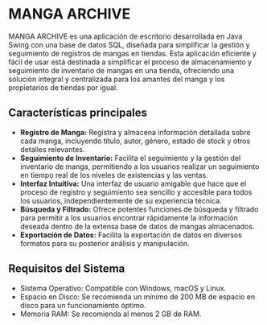 # MANGA ARCHIVE

MANGA ARCHIVE es una aplicación de escritorio desarrollada en Java Swing con una base de datos SQL, diseñada para simplificar la gestión y seguimiento de registros de mangas en tiendas. Esta aplicación eficiente y fácil de usar está destinada a simplificar el proceso de almacenamiento y seguimiento de inventario de mangas en una tienda, ofreciendo una solución integral y centralizada para los amantes del manga y los propietarios de tiendas por igual.

## Características principales

- **Registro de Manga:** Registra y almacena información detallada sobre cada manga, incluyendo título, autor, género, estado de stock y otros detalles relevantes.
- **Seguimiento de Inventario:** Facilita el seguimiento y la gestión del inventario de manga, permitiendo a los usuarios realizar un seguimiento en tiempo real de los niveles de existencias y las ventas.
- **Interfaz Intuitiva:** Una interfaz de usuario amigable que hace que el proceso de registro y seguimiento sea sencillo y accesible para todos los usuarios, independientemente de su experiencia técnica.
- **Búsqueda y Filtrado:** Ofrece potentes funciones de búsqueda y filtrado para permitir a los usuarios encontrar rápidamente la información deseada dentro de la extensa base de datos de mangas almacenados.
- **Exportación de Datos:** Facilita la exportación de datos en diversos formatos para su posterior análisis y manipulación.

## Requisitos del Sistema

- Sistema Operativo: Compatible con Windows, macOS y Linux.
- Espacio en Disco: Se recomienda un mínimo de 200 MB de espacio en disco para un funcionamiento óptimo.
- Memoria RAM: Se recomienda al menos 2 GB de RAM.
